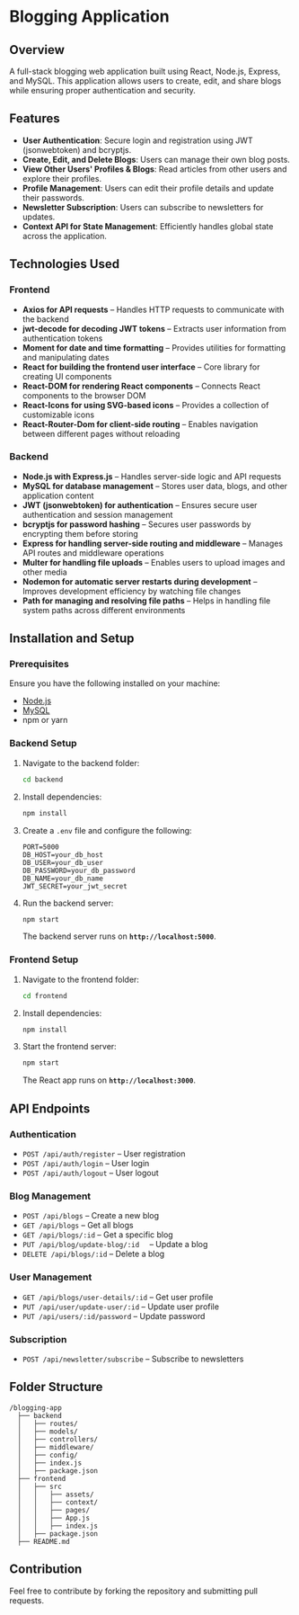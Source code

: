 # Blogging Application  

## Overview

A full-stack blogging web application built using React, Node.js, Express, and MySQL. This application allows users to create, edit, and share blogs while ensuring proper authentication and security.  

## Features  

- **User Authentication**: Secure login and registration using JWT (jsonwebtoken) and bcryptjs.  
- **Create, Edit, and Delete Blogs**: Users can manage their own blog posts.  
- **View Other Users' Profiles & Blogs**: Read articles from other users and explore their profiles.  
- **Profile Management**: Users can edit their profile details and update their passwords.  
- **Newsletter Subscription**: Users can subscribe to newsletters for updates.  
- **Context API for State Management**: Efficiently handles global state across the application.  

## Technologies Used  

### Frontend  
- **Axios for API requests** – Handles HTTP requests to communicate with the backend  
- **jwt-decode for decoding JWT tokens** – Extracts user information from authentication tokens  
- **Moment for date and time formatting** – Provides utilities for formatting and manipulating dates  
- **React for building the frontend user interface** – Core library for creating UI components  
- **React-DOM for rendering React components** – Connects React components to the browser DOM  
- **React-Icons for using SVG-based icons** – Provides a collection of customizable icons  
- **React-Router-Dom for client-side routing** – Enables navigation between different pages without reloading
  
### Backend  
- **Node.js with Express.js** – Handles server-side logic and API requests  
- **MySQL for database management** – Stores user data, blogs, and other application content  
- **JWT (jsonwebtoken) for authentication** – Ensures secure user authentication and session management  
- **bcryptjs for password hashing** – Secures user passwords by encrypting them before storing  
- **Express for handling server-side routing and middleware** – Manages API routes and middleware operations  
- **Multer for handling file uploads** – Enables users to upload images and other media  
- **Nodemon for automatic server restarts during development** – Improves development efficiency by watching file changes  
- **Path for managing and resolving file paths** – Helps in handling file system paths across different environments

## Installation and Setup  

### Prerequisites  
Ensure you have the following installed on your machine:  
- [Node.js](https://nodejs.org/)  
- [MySQL](https://www.mysql.com/)  
- npm or yarn  

### Backend Setup  

1. Navigate to the backend folder:  
   ```sh
   cd backend
   ```  
2. Install dependencies:  
   ```sh
   npm install
   ```  
3. Create a `.env` file and configure the following:  
   ```env
   PORT=5000
   DB_HOST=your_db_host
   DB_USER=your_db_user
   DB_PASSWORD=your_db_password
   DB_NAME=your_db_name
   JWT_SECRET=your_jwt_secret
   ```  
4. Run the backend server:  
   ```sh
   npm start
   ```  
   The backend server runs on **`http://localhost:5000`**.  

### Frontend Setup  

1. Navigate to the frontend folder:  
   ```sh
   cd frontend
   ```  
2. Install dependencies:  
   ```sh
   npm install
   ```  
3. Start the frontend server:  
   ```sh
   npm start
   ```  
   The React app runs on **`http://localhost:3000`**.  

## API Endpoints  

### Authentication  
- `POST /api/auth/register` – User registration  
- `POST /api/auth/login` – User login  
- `POST /api/auth/logout` – User logout  

### Blog Management  
- `POST /api/blogs` – Create a new blog  
- `GET /api/blogs` – Get all blogs  
- `GET /api/blogs/:id` – Get a specific blog  
- `PUT /api/blog/update-blog/:id  ` – Update a blog  
- `DELETE /api/blogs/:id` – Delete a blog  

### User Management  
- `GET /api/blogs/user-details/:id` – Get user profile  
- `PUT /api/user/update-user/:id` – Update user profile  
- `PUT /api/users/:id/password` – Update password  

### Subscription  
- `POST /api/newsletter/subscribe` – Subscribe to newsletters  

## Folder Structure  

```
/blogging-app
  ├── backend
  │   ├── routes/
  │   ├── models/
  │   ├── controllers/
  │   ├── middleware/
  │   ├── config/
  │   ├── index.js
  │   ├── package.json
  ├── frontend
  │   ├── src
  │   │   ├── assets/
  │   │   ├── context/
  │   │   ├── pages/
  │   │   ├── App.js
  │   │   ├── index.js
  │   ├── package.json
  ├── README.md
```

## Contribution  
Feel free to contribute by forking the repository and submitting pull requests.  



